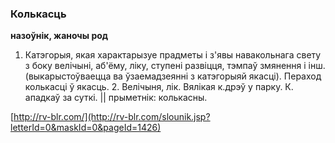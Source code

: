 ### Колькасць
**назоўнік, жаночы род**

1. Катэгорыя, якая характарызуе прадметы і з'явы навакольнага свету з боку велічыні, аб'ёму, ліку, ступені развіцця, тэмпаў змянення і інш. (выкарыстоўваецца ва ўзаемадзеянні з катэгорыяй якасці). Пераход колькасці ў якасць. 2. Велічыня, лік. Вялікая к.дрэў у парку. К. ападкаў за суткі. || прыметнік: колькасны.

<a rel="author">[http://rv-blr.com/](http://rv-blr.com/slounik.jsp?letterId=0&maskId=0&pageId=1426)</a>
